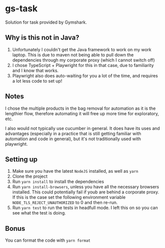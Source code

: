 # gs-task

Solution for task provided by Gymshark.

## Why is this not in Java?

1. Unfortunately I couldn't get the Java framework to work on my work laptop. This is due to maven not being able to pull down the dependencies through my corporate proxy (which I cannot switch off)
2. I chose TypeScript + Playwright for this in that case, due to familiarity and I know that works.
3. Playwright also does auto-waiting for you a lot of the time, and requires a lot less code to set up!

## Notes

I chose the multiple products in the bag removal for automation as it is the lengthier flow, therefore automating it will free up more time for exploratory, etc.

I also would not typically use cucumber in general. It does have its uses and advantages (especially in a practice that is still getting familiar with automation and code in general), but it's not traditionally used with playwright.

## Setting up

1. Make sure you have the latest `NodeJS` installed, as well as `yarn`
2. Clone the project
3. Run `yarn install` to install the dependencies
4. Run `yarn install-browsers`, unless you have all the necessary browsers installed. This could potentially fail if youb are behind a corporate proxy. If this is the case set the following environment variable `NODE_TLS_REJECT_UNAUTHORIZED` to 0 and then re-run.
5. Run `yarn test` to run the tests in headfull mode. I left this on so you can see what the test is doing.

## Bonus

You can format the code with `yarn format`
